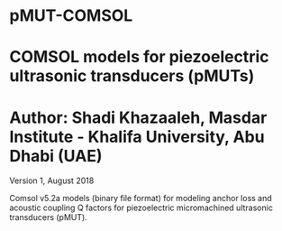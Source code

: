 # pMUT-COMSOL
# COMSOL models for piezoelectric ultrasonic transducers (pMUTs) 
# Author: Shadi Khazaaleh, Masdar Institute - Khalifa University, Abu Dhabi (UAE)
 
Version 1,  August 2018

Comsol v5.2a models (binary file format) for modeling anchor loss and acoustic coupling Q factors for piezoelectric micromachined ultrasonic transducers (pMUT).

